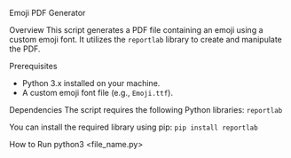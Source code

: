 Emoji PDF Generator

Overview
This script generates a PDF file containing an emoji using a custom emoji font. It utilizes the `reportlab` library to create and manipulate the PDF.

Prerequisites
- Python 3.x installed on your machine.
- A custom emoji font file (e.g., `Emoji.ttf`).

Dependencies
The script requires the following Python libraries:
`reportlab`

You can install the required library using pip:
`pip install reportlab`

How to Run
python3 <file_name.py>
